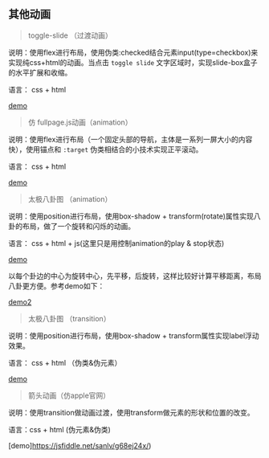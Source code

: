 ## 其他动画

> toggle-slide （过渡动画）

说明：使用flex进行布局，使用伪类:checked结合元素input(type=checkbox)来实现纯css+html的动画。当点击 `toggle slide` 文字区域时，实现slide-box盒子的水平扩展和收缩。

语言： css + html

[demo](https://github.com/lvzhenbang/css3-animate/blob/master/demo/toggle-slide.html)

> 仿 fullpage.js动画（animation）

说明：使用flex进行布局（一个固定头部的导航，主体是一系列一屏大小的内容快），使用锚点和 `:target` 伪类相结合的小技术实现正平滚动。

语言： css + html

[demo](https://codepen.io/lvzhenbang/pen/qMgNXq)

> 太极八卦图 （animation）

说明：使用position进行布局，使用box-shadow + transform(rotate)属性实现八卦的布局，做了一个旋转和闪烁的动画。

语言： css + html + js(这里只是用控制animation的play & stop状态)

[demo](https://codepen.io/lvzhenbang/pen/ZMZGBJ)

以每个卦边的中心为旋转中心，先平移，后旋转，这样比较好计算平移距离，布局八卦更方便。参考demo如下：

[demo2](https://codepen.io/lvzhenbang/pen/ZMZGBJ)

> 太极八卦图 （transition）

说明：使用position进行布局，使用box-shadow + transform属性实现label浮动效果。

语言： css + html （伪类&伪元素）

[demo](https://codepen.io/lvzhenbang/pen/yRowVE)

> 箭头动画（仿apple官网）

说明：使用transition做动画过渡，使用transform做元素的形状和位置的改变。

语言：css + html (伪元素&伪类)

[demo]https://jsfiddle.net/sanlv/g68ej24x/)
